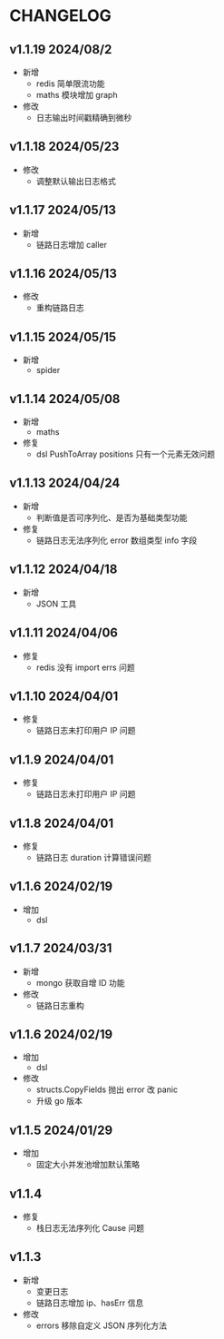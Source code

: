 # CHANGELOG

## v1.1.19 2024/08/2

- 新增
  - redis 简单限流功能
  - maths 模块增加 graph
- 修改
  - 日志输出时间戳精确到微秒

## v1.1.18 2024/05/23

- 修改
  - 调整默认输出日志格式

## v1.1.17 2024/05/13

- 新增
  - 链路日志增加 caller

## v1.1.16 2024/05/13

- 修改
  - 重构链路日志

## v1.1.15 2024/05/15

- 新增
  - spider

## v1.1.14 2024/05/08

- 新增
  - maths
- 修复
  - dsl PushToArray positions 只有一个元素无效问题

## v1.1.13 2024/04/24

- 新增
  - 判断值是否可序列化、是否为基础类型功能
- 修复
  - 链路日志无法序列化 error 数组类型 info 字段

## v1.1.12 2024/04/18

- 新增
  - JSON 工具

## v1.1.11 2024/04/06

- 修复
  - redis 没有 import errs 问题

## v1.1.10 2024/04/01

- 修复
  - 链路日志未打印用户 IP 问题

## v1.1.9 2024/04/01

- 修复
  - 链路日志未打印用户 IP 问题
  
## v1.1.8 2024/04/01

- 修复
  - 链路日志 duration 计算错误问题

## v1.1.6 2024/02/19

- 增加
  - dsl

## v1.1.7 2024/03/31

- 新增
  - mongo 获取自增 ID 功能
- 修改
  - 链路日志重构

## v1.1.6 2024/02/19

- 增加
  - dsl
- 修改
  - structs.CopyFields 抛出 error 改 panic
  - 升级 go 版本

## v1.1.5 2024/01/29

- 增加
  - 固定大小并发池增加默认策略

## v1.1.4

- 修复
  - 栈日志无法序列化 Cause 问题

## v1.1.3

- 新增
  - 变更日志
  - 链路日志增加 ip、hasErr 信息
- 修改
  - errors 移除自定义 JSON 序列化方法